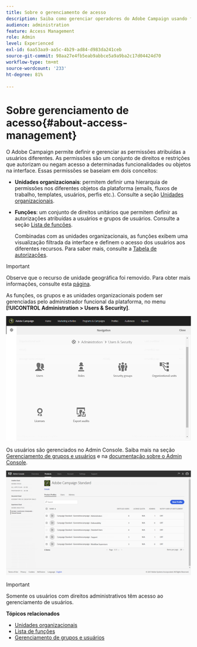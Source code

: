 ```yaml
---
title: Sobre o gerenciamento de acesso
description: Saiba como gerenciar operadores do Adobe Campaign usando funções, grupos e unidades organizacionais
audience: administration
feature: Access Management
role: Admin
level: Experienced
exl-id: 6aa53aa9-aa5c-4b29-ad84-d983da241ceb
source-git-commit: 98aa27e4fb5eab9abbce5a9a9ba2c17d04424d70
workflow-type: tm+mt
source-wordcount: '233'
ht-degree: 81%

---
```


# Sobre gerenciamento de acesso{#about-access-management}

O Adobe Campaign permite definir e gerenciar as permissões atribuídas a usuários diferentes. As permissões são um conjunto de direitos e restrições que autorizam ou negam acesso a determinadas funcionalidades ou objetos na interface. Essas permissões se baseiam em dois conceitos:

* **Unidades organizacionais**: permitem definir uma hierarquia de permissões nos diferentes objetos da plataforma (emails, fluxos de trabalho, templates, usuários, perfis etc.). Consulte a seção [Unidades organizacionais](../../administration/using/organizational-units.md).
* **Funções**: um conjunto de direitos unitários que permitem definir as autorizações atribuídas a usuários e grupos de usuários. Consulte a seção [Lista de funções](../../administration/using/list-of-roles.md).

  Combinadas com as unidades organizacionais, as funções exibem uma visualização filtrada da interface e definem o acesso dos usuários aos diferentes recursos. Para saber mais, consulte a [Tabela de autorizações](../../administration/using/list-of-roles.md).

>[!IMPORTANT]
>
>Observe que o recurso de unidade geográfica foi removido. Para obter mais informações, consulte esta [página](../../rn/using/deprecated-features.md).

As funções, os grupos e as unidades organizacionais podem ser gerenciadas pelo administrador funcional da plataforma, no menu **[!UICONTROL Administration > Users & Security]**.

![Menu Gerenciamento de Usuários](assets/user_management_1.png)

Os usuários são gerenciados no Admin Console. Saiba mais na seção [Gerenciamento de grupos e usuários](../../administration/using/managing-groups-and-users.md) e na [documentação sobre o Admin Console](https://helpx.adobe.com/br/enterprise/managing/user-guide.html).

![Acessar Perfis de Produto](assets/user_management_6.png)

>[!IMPORTANT]
>
>Somente os usuários com direitos administrativos têm acesso ao gerenciamento de usuários.

**Tópicos relacionados**

* [Unidades organizacionais](../../administration/using/organizational-units.md)
* [Lista de funções](../../administration/using/list-of-roles.md)
* [Gerenciamento de grupos e usuários](../../administration/using/managing-groups-and-users.md)
